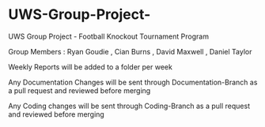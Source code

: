 # UWS-Group-Project-
UWS Group Project - Football Knockout Tournament Program 

Group Members : Ryan Goudie , Cian Burns , David Maxwell , Daniel Taylor

Weekly Reports will be added to a folder per week 

Any Documentation Changes will be sent through Documentation-Branch as a pull request and reviewed before merging 

Any Coding changes will be sent through Coding-Branch as a pull request and reviewed before merging 
